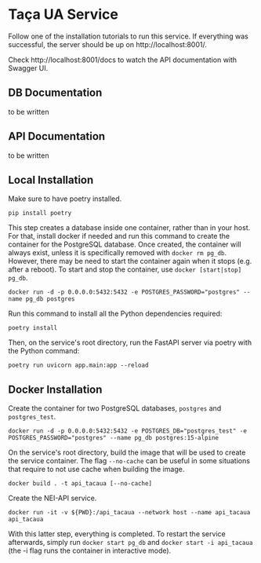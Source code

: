 # Taça UA Service

Follow one of the installation tutorials to run this service. If everything was successful, the server should be up on http://localhost:8001/.

Check http://localhost:8001/docs to watch the API documentation with Swagger UI.

## DB Documentation
 to be written
<!-- TODO: complete -->

## API Documentation
 to be written
<!-- TODO: complete -->

## Local Installation

Make sure to have poetry installed.
```
pip install poetry
```

This step creates a database inside one container, rather than in your host. For that, install docker if needed and run this command to create the container for the PostgreSQL database. Once created, the container will always exist, unless it is specifically removed with `docker rm pg_db`. However, there may be need to start the container again when it stops (e.g. after a reboot). To start and stop the container, use `docker [start|stop] pg_db`.
```
docker run -d -p 0.0.0.0:5432:5432 -e POSTGRES_PASSWORD="postgres" --name pg_db postgres
```

Run this command to install all the Python dependencies required:
```
poetry install
```

Then, on the service's root directory, run the FastAPI server via poetry with the Python command: 
```
poetry run uvicorn app.main:app --reload
```

## Docker Installation

Create the container for two PostgreSQL databases, `postgres` and `postgres_test`.
```
docker run -d -p 0.0.0.0:5432:5432 -e POSTGRES_DB="postgres_test" -e POSTGRES_PASSWORD="postgres" --name pg_db postgres:15-alpine
```

On the service's root directory, build the image that will be used to create the service container. The flag `--no-cache` can be useful in some situations that require to not use cache when building the image.
```
docker build . -t api_tacaua [--no-cache]
```

Create the NEI-API service.
```
docker run -it -v ${PWD}:/api_tacaua --network host --name api_tacaua api_tacaua
```

With this latter step, everything is completed. To restart the service afterwards, simply run `docker start pg_db` and `docker start -i api_tacaua` (the -i flag runs the container in interactive mode).

